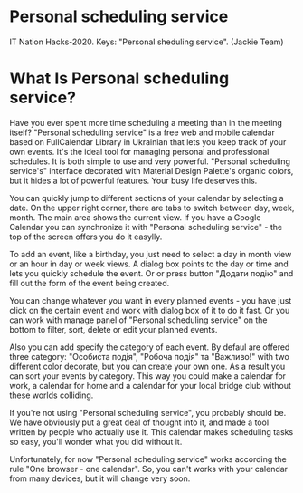 # Personal scheduling service
IT Nation Hacks-2020. Keys: "Personal sheduling service". (Jackie Team) 
# What Is Personal scheduling service?
Have you ever spent more time scheduling a meeting than in the meeting itself? 
"Personal scheduling service" is a free web and mobile calendar based on FullCalendar Library in Ukrainian that lets you keep track of your own events. It's the ideal tool for managing personal and professional schedules. It is both simple to use and very powerful. "Personal scheduling service's" interface decorated with Material Design Palette's organic colors, but it hides a lot of powerful features. Your busy life deserves this. 

You can quickly jump to different sections of your calendar by selecting a date. On the upper right corner, there are tabs to switch between day, week, month. The main area shows the current view. If you have a Google Calendar you can synchronize it with "Personal scheduling service" - the top of the screen offers you do it easylly.

To add an event, like a birthday, you just need to select a day in month view or an hour in day or week views. A dialog box points to the day or time and lets you quickly schedule the event. Or or press button "Додати подію" and fill out the form of the event being created.

You can change whatever you want in every planned events - you have just click on the certain event and work with dialog box of it to do it fast. Or you can work with manage panel of "Personal scheduling service" on the bottom to filter, sort, delete or edit your planned events.

Also you can add specify the category of each event. By defaul are offered three category: "Особиста подія", "Робоча подія" та "Важливо!" with two different color decorate, but you can create your own one. As a result you can sort your events by category. This way you could make a calendar for work, a calendar for home and a calendar for your local bridge club without these worlds colliding.

If you're not using "Personal scheduling service", you probably should be. We have obviously put a great deal of thought into it, and made a tool written by people who actually use it. This calendar makes scheduling tasks so easy, you'll wonder what you did without it.

Unfortunately, for now "Personal scheduling service" works according the rule "One browser - one calendar". So, you can't works with your calendar from many devices, but it will change very soon. 
